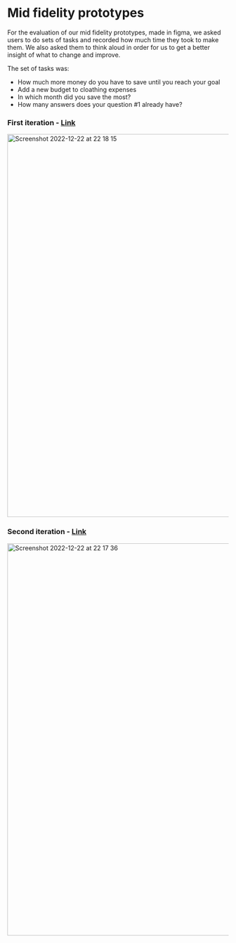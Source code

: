 # Mid fidelity prototypes

For the evaluation of our mid fidelity prototypes, made in figma, we asked users to do sets of tasks and recorded how much time they took to make them. We also asked them to think aloud in order for us to get a better insight of what to change and improve.

The set of tasks was:
 - How much more money do you have to save until you reach your goal
 - Add a new budget to cloathing expenses
 - In which month did you save the most?
 - How many answers does your question #1 already have?

### First iteration - [Link](https://www.figma.com/file/eH308qTRodzfLTofTRHakw/CCU-2?node-id=11%3A59&t=3QCLsTjS2WMejg2h-1)

<img width="872" alt="Screenshot 2022-12-22 at 22 18 15" src="https://user-images.githubusercontent.com/75808145/209235145-e51f65f5-e6fe-4219-98e1-b9bad24ae6f3.png">


### Second iteration - [Link](https://www.figma.com/file/FlUhgFPcfXC2TtIfQhCC0k/CCU3?node-id=0%3A1&t=GB78KnX3Rmzj8RK8-1)

<img width="893" alt="Screenshot 2022-12-22 at 22 17 36" src="https://user-images.githubusercontent.com/75808145/209235197-fdebbd53-508a-4998-a847-78c4bfd6dbf0.png">


